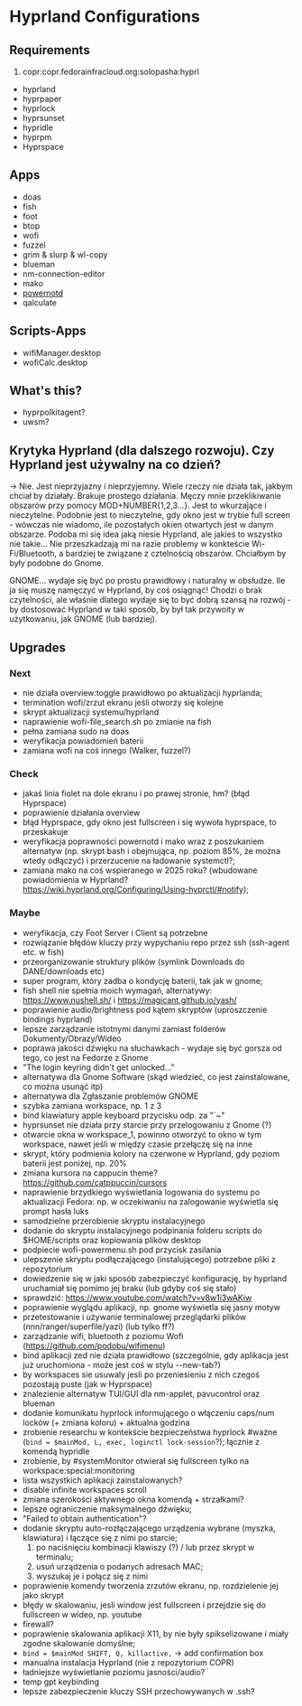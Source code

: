 # Hyprland Configurations

## Requirements
1. copr:copr.fedorainfracloud.org:solopasha:hyprl
- hyprland
- hyprpaper
- hyprlock
- hyprsunset
- hypridle
- hyprpm
- Hyprspace

## Apps
- doas
- fish
- foot
- btop
- wofi
- fuzzel
- grim & slurp & wl-copy
- blueman
- nm-connection-editor
- mako
- [powernotd](https://lib.rs/crates/powernotd)
- qalculate

## Scripts-Apps
- wifiManager.desktop
- wofiCalc.desktop


## What's this?
- hyprpolkitagent?
- uwsm?

## Krytyka Hyprland (dla dalszego rozwoju). Czy Hyprland jest używalny na co dzień?
-> Nie. Jest nieprzyjazny i nieprzyjemny. Wiele rzeczy nie działa tak, jakbym chciał by działały. Brakuje prostego działania. Męczy mnie przeklikiwanie obszarów przy pomocy MOD+NUMBER{1,2,3...}. Jest to wkurzające i nieczytelne. Podobnie jest to nieczytelne, gdy okno jest w trybie full screen - wówczas nie wiadomo, ile pozostałych okien otwartych jest w danym obszarze. Podoba mi się idea jaką niesie Hyprland, ale jakieś to wszystko nie takie... Nie przeszkadzają mi na razie problemy w konkteście Wi-Fi/Bluetooth, a bardziej te związane z cztelnością obszarów. Chciałbym by były podobne do Gnome.

GNOME... wydaje się być po prostu prawidłowy i naturalny w obsłudze. Ile ja się muszę namęczyć w Hyprland, by coś osiągnąć! Chodzi o brak czytelności, ale właśnie dlatego wydaje się to być dobrą szansą na rozwój - by dostosować Hyprland w taki sposób, by był tak przywoity w użytkowaniu, jak GNOME (lub bardziej).


## Upgrades

### Next
- nie działa overview:toggle prawidłowo po aktualizacji hyprlanda;
- termination wofi/zrzut ekranu jeśli otworzy się kolejne
- skrypt aktualizacji systemu/hyprland
- naprawienie wofi-file_search.sh po zmianie na fish
- pełna zamiana sudo na doas
- weryfikacja powiadomień baterii
- zamiana wofi na coś innego (Walker, fuzzel?)

### Check
- jakaś linia fiolet na dole ekranu i po prawej stronie, hm? (błąd Hyprspace)
- poprawienie działania overview
- błąd Hyprspace, gdy okno jest fullscreen i się wywoła hyprspace, to przeskakuje
- weryfikacja poprawności powernotd i mako wraz z poszukaniem alternatyw (np. skrypt bash i obejmująca, np. poziom 85%, że można wtedy odłączyć) i przerzucenie na ładowanie systemctl?;
- zamiana mako na coś wspieranego w 2025 roku? (wbudowane powiadomienia w Hyprland? https://wiki.hyprland.org/Configuring/Using-hyprctl/#notify);

### Maybe
- weryfikacja, czy Foot Server i Client są potrzebne
- rozwiązanie błędów kluczy przy wypychaniu repo przez ssh (ssh-agent etc. w fish)
- przeorganizowanie struktury plików (symlink Downloads do DANE/downloads etc)
- super program, który zadba o kondycję baterii, tak jak w gnome;
- fish shell nie spełnia moich wymagań, alternatywy: https://www.nushell.sh/ i https://magicant.github.io/yash/
- poprawienie audio/brightness pod kątem skryptów (uproszczenie bindings hyprland)
- lepsze zarządzanie istotnymi danymi zamiast folderów Dokumenty/Obrazy/Wideo
- poprawa jakości dźwięku na słuchawkach - wydaje się być gorsza od tego, co jest na Fedorze z Gnome
- "The login keyring didn't get unlocked..."
- alternatywa dla Gnome Software (skąd wiedzieć, co jest zainstalowane, co można usunąć itp)
- alternatywa dla Zgłaszanie problemów GNOME
- szybka zamiana workspace, np. 1 z 3
- bind klawiatury apple keyboard przycisku odp. za "`~"
- hyprsunset nie działa przy starcie przy przelogowaniu z Gnome (?)
- otwarcie okna w workspace_1, powinno otworzyć to okno w tym workspace, nawet jeśli w między czasie przełączę się na inne
- skrypt, który podmienia kolory na czerwone w Hyprland, gdy poziom baterii jest poniżej, np. 20%
- zmiana kursora na cappucin theme? https://github.com/catppuccin/cursors
- naprawienie brzydkiego wyświetlania logowania do systemu po aktualizacji Fedora: np. w oczekiwaniu na zalogowanie wyświetla się prompt hasła luks
- samodzielne przerobienie skryptu instalacyjnego
- dodanie do skryptu instalacyjnego podpinania folderu scripts do $HOME/scripts oraz kopiowania plików desktop
- podpiecie wofi-powermenu.sh pod przycisk zasilania
- ulepszenie skryptu podłączającego (instalującego) potrzebne pliki z repozytorium
- dowiedzenie się w jaki sposób zabezpieczyć konfigurację, by hyprland uruchamiał się pomimo jej braku (lub gdyby coś się stało)
- sprawdzić: https://www.youtube.com/watch?v=v8w1i3wAKiw
- poprawienie wyglądu aplikacji, np. gnome wyświetla się jasny motyw
- przetestowanie i używanie terminalowej przeglądarki plików (nnn/ranger/superfile/yazi) (lub tylko ff?)
- zarządzanie wifi, bluetooth z poziomu Wofi (https://github.com/podobu/wifimenu)
- bind aplikacji zed nie działa prawidłowo (szczególnie, gdy aplikacja jest już uruchomiona - może jest coś w stylu --new-tab?)
- by workspaces sie usuwaly jesli po przeniesieniu z nich czegoś pozostają puste (jak w Hyprspace)
- znalezienie alternatyw TUI/GUI dla nm-applet, pavucontrol oraz blueman
- dodanie komunikatu hyprlock informującego o włączeniu caps/num locków (+ zmiana koloru) + aktualna godzina
- zrobienie researchu w kontekście bezpieczeństwa hyprlock #ważne (`bind = $mainMod, L, exec, loginctl lock-session`?); łącznie z komendą hypridle
- zrobienie, by #systemMonitor otwierał się fullscreen tylko na workspace:special:monitoring
- lista wszystkich aplikacji zainstalowanych?
- disable infinite workspaces scroll
- zmiana szerokości aktywnego okna komendą + strzałkami?
- lepsze ograniczenie maksymalnego dźwięku;
- "Failed to obtain authentication"?
- dodanie skryptu auto-rozłączającego urządzenia wybrane (myszka, klawiatura) i łączące się z nimi po starcie;
  1. po naciśnięciu kombinacji klawiszy (?) / lub przez skrypt w terminalu;
  2. usuń urządzenia o podanych adresach MAC;
  3. wyszukaj je i połącz się z nimi
- poprawienie komendy tworzenia zrzutów ekranu, np. rozdzielenie jej jako skrypt
- błędy w skalowaniu, jesli window jest fullscreen i przejdzie się do fullscreen w wideo, np. youtube
- firewall?
- poprawienie skalowania aplikacji X11, by nie były spikselizowane i miały zgodne skalowanie domyślne;
- `bind = $mainMod SHIFT, Q, killactive,` -> add confirmation box
- manualna instalacja Hyprland (nie z repozytorium COPR)
- ładniejsze wyświetlanie poziomu jasności/audio?
- temp gpt keybinding
- lepsze zabezpieczenie kluczy SSH przechowywanych w .ssh?

